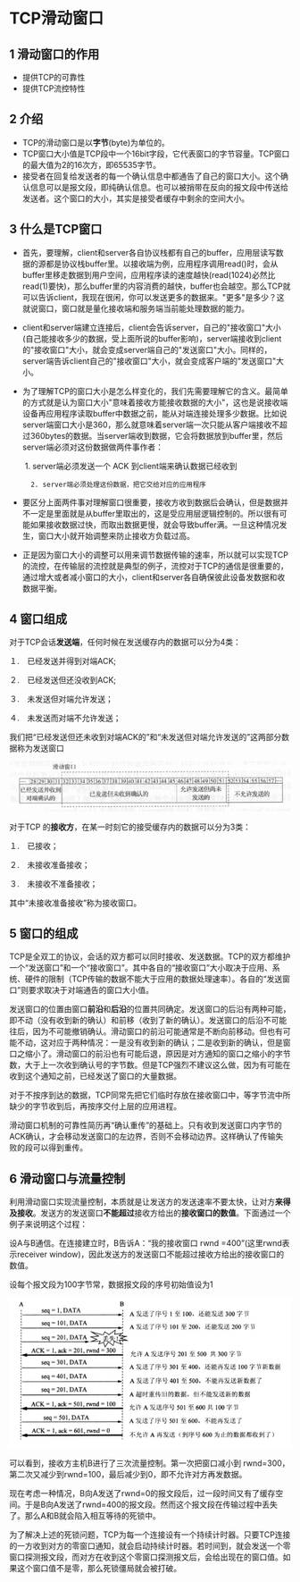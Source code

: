 # TCP滑动窗口

## 1 滑动窗口的作用

- 提供TCP的可靠性
- 提供TCP流控特性

## 2 介绍

- TCP的滑动窗口是以**字节**(byte)为单位的。
- TCP窗口大小值是TCP段中一个16bit字段，它代表窗口的字节容量。TCP窗口的最大值为2的16次方，即65535字节。
- 接受者在回复给发送者的每一个确认信息中都通告了自己的窗口大小。这个确认信息可以是报文段，即纯确认信息。也可以被捎带在反向的报文段中传送给发送者。这个窗口的大小，其实是接受者缓存中剩余的空间大小。

## 3 什么是TCP窗口

- 首先，要理解，client和server各自协议栈都有自己的buffer，应用层读写数据的源都是协议栈buffer里。以接收端为例，应用程序调用read()时，会从buffer里移走数据到用户空间，应用程序读的速度越快(read(1024)必然比read(1)要快)，那么buffer里的内容消费的越快，buffer也会越空。那么TCP就可以告诉client，我现在很闲，你可以发送更多的数据来。"更多"是多少？这就说窗口，窗口就是量化接收端和服务端当前能处理数据的能力。

- client和server端建立连接后，client会告诉server，自己的"接收窗口"大小(自己能接收多少的数据，受上面所说的buffer影响)，server端接收到client的"接收窗口"大小，就会变成server端自己的"发送窗口"大小。同样的，server端告诉client自己的"接收窗口"大小，就会变成客户端的"发送窗口"大小。

- 为了理解TCP的窗口大小是怎么样变化的，我们先需要理解它的含义。最简单的方式就是认为窗口大小"意味着接收方能接收数据的大小"，这也是说接收端设备再应用程序读取buffer中数据之前，能从对端连接处理多少数据。比如说server端窗口大小是360，那么就意味着server端一次只能从客户端接收不超过360bytes的数据。当server端收到数据，它会将数据放到buffer里，然后server端必须对这份数据做两件事作者：

  ​   1. server端必须发送一个 ACK 到client端来确认数据已经收到

     	2. server端必须处理这份数据，把它交给对应的应用程序


- 要区分上面两件事对理解窗口很重要，接收方收到数据后会确认，但是数据并不一定是里面就是从buffer里取出的，这是受应用层逻辑控制的。所以很有可能如果接收数据过快，而取出数据更慢，就会导致buffer满。一旦这种情况发生，窗口大小就开始调整来防止接收方负载过高。
- 正是因为窗口大小的调整可以用来调节数据传输的速率，所以就可以实现TCP的流控，在传输层的流控就是典型的例子，流控对于TCP的通信是很重要的，通过增大或者减小窗口的大小，client和server各自确保彼此设备发数据和收数据平衡。

## 4 窗口组成

对于TCP会话**发送端**，任何时候在发送缓存内的数据可以分为4类：

１.　已经发送并得到对端ACK;

２.　已经发送但还没收到ACK;

３.　未发送但对端允许发送；

４.　未发送而对端不允许发送；

我们把“已经发送但还未收到对端ACK的”和“未发送但对端允许发送的”这两部分数据称为发送窗口

![](窗口组成.jpg)

对于TCP 的**接收方**，在某一时刻它的接受缓存内的数据可以分为3类：

１.　已接收；

２.　未接收准备接收；

３.　未接收不准备接收；

其中“未接收准备接收”称为接收窗口。

## 5 窗口的组成

TCP是全双工的协议，会话的双方都可以同时接收、发送数据。TCP的双方都维护一个“发送窗口”和一个“接收窗口”。其中各自的“接收窗口”大小取决于应用、系统、硬件的限制（TCP传输的数据不能大于应用的数据处理速率）。各自的“发送窗口”则要求取决于对端通告的窗口大小值。

发送窗口的位置由窗口**前沿**和**后沿**的位置共同确定。发送窗口的后沿有两种可能，即不动（没有收到新的确认）和前移（收到了新的确认）。发送窗口的后沿不可能往后，因为不可能撤销确认。滑动窗口的前沿可能通常是不断向前移动。但也有可能不动，这对应于两种情况：一是没有收到新的确认；二是收到新的确认，但是窗口之缩小了。滑动窗口的前沿也有可能后退，原因是对方通知的窗口之缩小的字节数，大于上一次收到确认号的字节数。但是TCP强烈不建议这么做，因为有可能在收到这个通知之前，已经发送了窗口的大量数据。

对于不按序到达的数据，TCP同常先把它们临时存放在接收窗口中，等字节流中所缺少的字节收到后，再按序交付上层的应用进程。

滑动窗口机制的可靠性简历再“确认重传”的基础上。只有收到发送窗口内字节的ACK确认，才会移动发送窗口的左边界，否则不会移动边界。这样确认了传输失败的段可以得到重传。

## 6 滑动窗口与流量控制

利用滑动窗口实现流量控制，本质就是让发送方的发送速率不要太快，让对方**来得及接收**。发送方的发送窗口**不能超过**接收方给出的**接收窗口的数值**。下面通过一个例子来说明这个过程：

设A与B通信。在连接建立时，B告诉A：“我的接收窗口 rwnd =400”(这里rwnd表示receiver window)，因此发送方的发送窗口不能超过接收方给出的接收窗口的数值。

设每个报文段为100字节常，数据报文段的序号初始值设为1

![](857afa84ly1fns3ske59sj20hv09j769.jpg)

可以看到，接收方主机B进行了三次流量控制。第一次把窗口减小到 rwnd=300，第二次又减少到rwnd=100，最后减少到0，即不允许对方再发数据。

现在考虑一种情况，B向A发送了rwnd=0的报文段后，过一段时间又有了缓存空间。于是B向A发送了rwnd=400的报文段。然而这个报文段在传输过程中丢失了。那么A和B就会陷入相互等待的死锁中。

为了解决上述的死锁问题，TCP为每一个连接设有一个持续计时器。只要TCP连接的一方收到对方的零窗口通知，就会启动持续计时器。若时间到，就会发送一个零窗口探测报文段，而对方在收到这个零窗口探测报文后，会给出现在的窗口值。如果这个窗口值不是零，那么死锁僵局就会被打破。